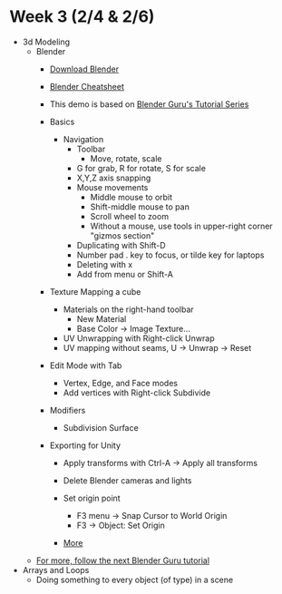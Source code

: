 # Week 3 (2/4 & 2/6)

+ 3d Modeling
  + Blender
    + [Download Blender](https://www.blender.org/download/)
    + [Blender Cheatsheet](../files/blenderguru-cheatsheet.pdf)
    + This demo is based on [Blender Guru's Tutorial Series](https://www.youtube.com/watch?v=TPrnSACiTJ4)
    + Basics
      + Navigation
        + Toolbar
          + Move, rotate, scale
        + G for grab, R for rotate, S for scale
        + X,Y,Z axis snapping
        + Mouse movements
          + Middle mouse to orbit
          + Shift-middle mouse to pan
          + Scroll wheel to zoom
          + Without a mouse, use tools in upper-right corner "gizmos section"
        + Duplicating with Shift-D
        + Number pad . key to focus, or tilde key for laptops
        + Deleting with x
        + Add from menu or Shift-A
    + Texture Mapping a cube
      + Materials on the right-hand toolbar
        + New Material
        + Base Color -> Image Texture...
      + UV Unwrapping with Right-click Unwrap
      + UV mapping without seams, U -> Unwrap -> Reset

    + Edit Mode with Tab
      + Vertex, Edge, and Face modes
      + Add vertices with Right-click Subdivide
    + Modifiers
      + Subdivision Surface

    + Exporting for Unity
      + Apply transforms with Ctrl-A -> Apply all transforms
      + Delete Blender cameras and lights
      + Set origin point
        + F3 menu -> Snap Cursor to World Origin
        + F3 -> Object: Set Origin

      + [More](https://gamedevacademy.org/how-to-import-blender-models-into-unity-your-one-stop-guide/)
  + [For more, follow the next Blender Guru tutorial](https://www.youtube.com/watch?v=RaT-uG5wgUw)
+ Arrays and Loops
  + Doing something to every object (of type) in a scene
